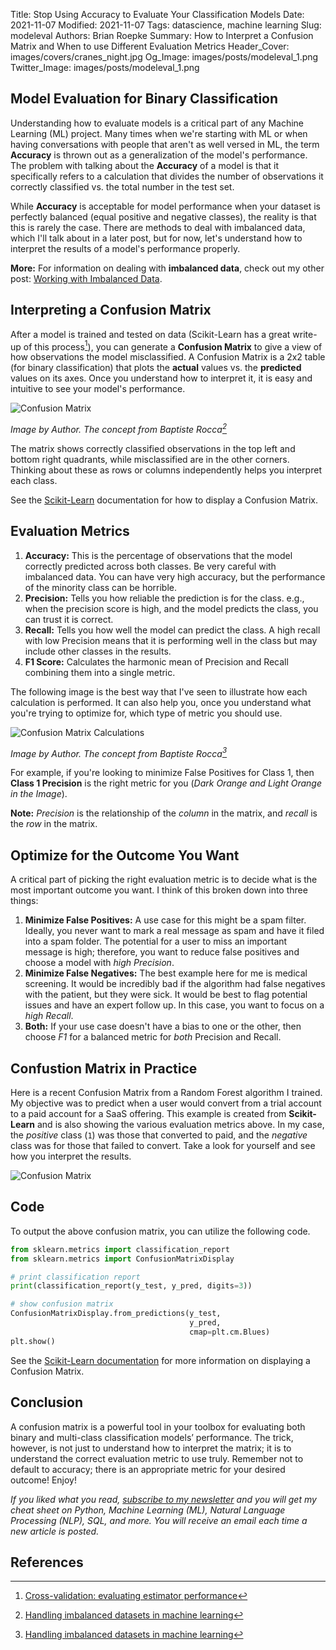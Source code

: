 Title: Stop Using Accuracy to Evaluate Your Classification Models
Date: 2021-11-07
Modified: 2021-11-07
Tags: datascience, machine learning
Slug: modeleval
Authors: Brian Roepke
Summary: How to Interpret a Confusion Matrix and When to use Different Evaluation Metrics
Header_Cover: images/covers/cranes_night.jpg
Og_Image: images/posts/modeleval_1.png
Twitter_Image: images/posts/modeleval_1.png

## Model Evaluation for Binary Classification

Understanding how to evaluate models is a critical part of any Machine Learning (ML) project.  Many times when we're starting with ML or when having conversations with people that aren't as well versed in ML, the term **Accuracy** is thrown out as a generalization of the model's performance.  The problem with talking about the **Accuracy** of a model is that it specifically refers to a calculation that divides the number of observations it correctly classified vs. the total number in the test set.

While **Accuracy** is acceptable for model performance when your dataset is perfectly balanced (equal positive and negative classes), the reality is that this is rarely the case.  There are methods to deal with imbalanced data, which I'll talk about in a later post, but for now, let's understand how to interpret the results of a model's performance properly.

**More:** For information on dealing with **imbalanced data**, check out my other post: [Working with Imbalanced Data]({filename}imbalanced.md).
## Interpreting a Confusion Matrix

After a model is trained and tested on data (Scikit-Learn has a great write-up of this process[^CROSS]), you can generate a **Confusion Matrix** to give a view of how observations the model misclassified.  A Confusion Matrix is a 2x2 table (for binary classification) that plots the **actual** values vs. the **predicted** values on its axes.  Once you understand how to interpret it, it is easy and intuitive to see your model's performance. 

![Confusion Matrix]({static}../../images/posts/modeleval_1.png)  

*Image by Author. The concept from Baptiste Rocca[^IMB]*

The matrix shows correctly classified observations in the top left and bottom right quadrants, while misclassified are in the other corners.  Thinking about these as rows or columns independently helps you interpret each class.   

See the [Scikit-Learn](https://scikit-learn.org/stable/auto_examples/model_selection/plot_confusion_matrix.html) documentation for how to display a Confusion Matrix.

## Evaluation Metrics

1. **Accuracy:** This is the percentage of observations that the model correctly predicted across both classes.  Be very careful with imbalanced data.  You can have very high accuracy, but the performance of the minority class can be horrible.
2. **Precision:** Tells you how reliable the prediction is for the class.  e.g., when the precision score is high, and the model predicts the class, you can trust it is correct.
3. **Recall:** Tells you how well the model can predict the class.  A high recall with low Precision means that it is performing well in the class but may include other classes in the results.
4. **F1 Score:** Calculates the harmonic mean of Precision and Recall combining them into a single metric.

The following image is the best way that I've seen to illustrate how each calculation is performed.  It can also help you, once you understand what you're trying to optimize for, which type of metric you should use.

![Confusion Matrix Calculations]({static}../../images/posts/modeleval_2.png)  

*Image by Author. The concept from Baptiste Rocca[^IMB]*

For example, if you're looking to minimize False Positives for Class 1, then **Class 1 Precision** is the right metric for you (*Dark Orange and Light Orange in the Image*).

**Note:**  *Precision* is the relationship of the *column* in the matrix, and *recall* is the *row* in the matrix.

## Optimize for the Outcome You Want

A critical part of picking the right evaluation metric is to decide what is the most important outcome you want.  I think of this broken down into three things:

1. **Minimize False Positives:** A use case for this might be a spam filter.  Ideally, you never want to mark a real message as spam and have it filed into a spam folder.  The potential for a user to miss an important message is high; therefore, you want to reduce false positives and choose a model with *high Precision*.
2. **Minimize False Negatives:** The best example here for me is medical screening.  It would be incredibly bad if the algorithm had false negatives with the patient, but they were sick.  It would be best to flag potential issues and have an expert follow up.  In this case, you want to focus on a *high Recall*.
3. **Both:** If your use case doesn't have a bias to one or the other, then choose *F1* for a balanced metric for *both* Precision and Recall.

## Confustion Matrix in Practice

Here is a recent Confusion Matrix from a Random Forest algorithm I trained.  My objective was to predict when a user would convert from a trial account to a paid account for a SaaS offering.  This example is created from **Scikit-Learn** and is also showing the various evaluation metrics above.  In my case, the *positive* class (`1`) was those that converted to paid, and the *negative* class was for those that failed to convert.  Take a look for yourself and see how you interpret the results.

![Confusion Matrix]({static}../../images/posts/modeleval_3.png)  

## Code
To output the above confusion matrix, you can utilize the following code.

```python
from sklearn.metrics import classification_report
from sklearn.metrics import ConfusionMatrixDisplay

# print classification report
print(classification_report(y_test, y_pred, digits=3))

# show confusion matrix
ConfusionMatrixDisplay.from_predictions(y_test, 
                                        y_pred, 
                                        cmap=plt.cm.Blues)
plt.show()
```

See the [Scikit-Learn documentation](https://scikit-learn.org/stable/auto_examples/model_selection/plot_confusion_matrix.html) for more information on displaying a Confusion Matrix.

## Conclusion
A confusion matrix is a powerful tool in your toolbox for evaluating both binary and multi-class classification models’ performance. The trick, however, is not just to understand how to interpret the matrix; it is to understand the correct evaluation metric to use truly. Remember not to default to accuracy; there is an appropriate metric for your desired outcome! Enjoy!

*If you liked what you read, [subscribe to my newsletter](https://campaign.dataknowsall.com/subscribe) and you will get my cheat sheet on Python, Machine Learning (ML), Natural Language Processing (NLP), SQL, and more. You will receive an email each time a new article is posted.*

## References

[^CROSS]: [Cross-validation: evaluating estimator performance](https://scikit-learn.org/stable/modules/cross_validation.html)  
[^IMB]: [Handling imbalanced datasets in machine learning](https://towardsdatascience.com/handling-imbalanced-datasets-in-machine-learning-7a0e84220f28)  
[^METRIC]: [Performance Metrics: Confusion matrix, Precision, Recall, and F1 Score](https://towardsdatascience.com/performance-metrics-confusion-matrix-precision-recall-and-f1-score-a8fe076a2262) 
